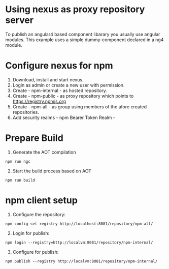# Using nexus as proxy repository server 

To publish an angular4 based component libarary you usually use angular modules. This example uses a simple dummy-component declared in a ng4 module. 


# Configure nexus for npm

1. Download, install and start nexus.
2. Login as admin or create a new user with permission.
3. Create - npm-internal - as hosted repository.
4. Create - npm-public - as proxy repository which points to https://registry.npmjs.org
5. Create - npm-all - as group using members of the afore created repositories. 
6. Add security realms - npm Bearer Token Realm - 

# Prepare Build 

1. Generate the AOT compilation
```
npm run ngc 
```
2. Start the build process based on AOT
```
npm run build
```

# npm client setup 

1. Configure the repository:

```
npm config set registry http://localhost:8081/repository/npm-all/
```

2. Login for publish:

```
npm login --registry=http://localvm:8081/repository/npm-internal/ 
```

3. Configure for publish:

```
npm publish --registry http://localvm:8081/repository/npm-internal/ 
```









